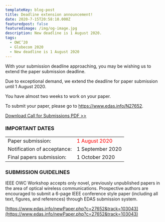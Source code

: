 ```yaml
---
templateKey: blog-post
title: Deadline extension announcement!
date: 2020-7-15T20:58:10.000Z
featuredpost: false
featuredimage: /img/og-image.jpg
description: New deadline is 1 August 2020.
tags:
  - OWC’20
  - Globecom 2020
  - New deadline is 1 August 2020
---
```

With your submission deadline approaching, you may be wishing us to extend the paper submission deadline. 

Due to exceptional demand, we extend the deadline for paper submission until 1 August 2020.

You have almost two weeks to work on your paper.

To submit your paper, please go to https://www.edas.info/N27652. 

[Download Call for Submissions PDF >>](/img/GC2020_CALL_FOR_WORKSHOP_PAPERS_WS-04_OWC2020_20200715.pdf)

### IMPORTANT DATES

|  |  |
|------|-------|
|Paper submission: | <span style="color: red; ">1 August 2020</span> |
|Notification of acceptance: | 1 September 2020|
|Final papers submission: |    1 October 2020 |



### SUBMISSION GUIDELINES

IEEE OWC Workshop accepts only novel, previously unpublished papers in the area of optical wireless communications. Prospective authors are encouraged to submit a 6-page IEEE conference style paper (including all text, figures, and references) through EDAS submission system.

[https://www.edas.info/newPaper.php?c=27652&track=103043](https://www.edas.info/newPaper.php?c=27652&track=103043)



